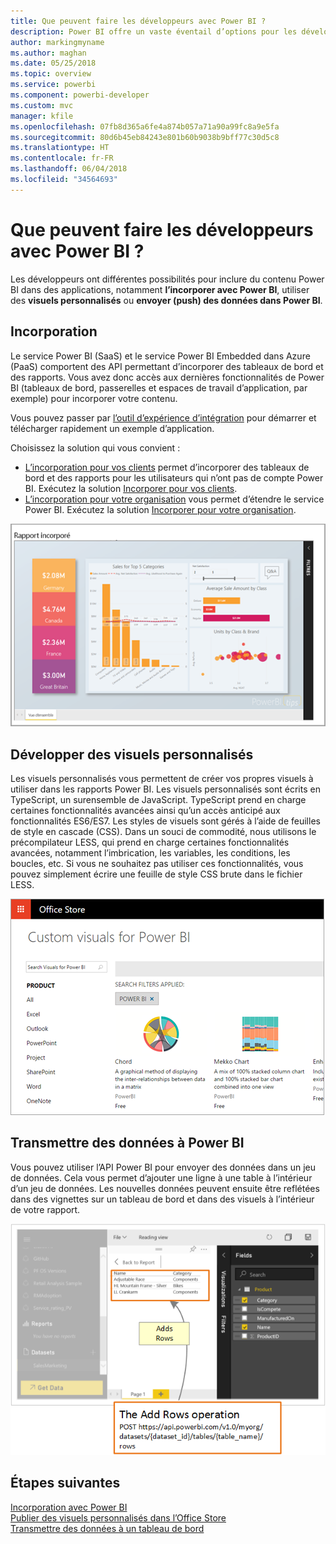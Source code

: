 ```yaml
---
title: Que peuvent faire les développeurs avec Power BI ?
description: Power BI offre un vaste éventail d’options pour les développeurs. Cela va de l’incorporation dans des visuels personnalisés aux jeux de données en streaming.
author: markingmyname
ms.author: maghan
ms.date: 05/25/2018
ms.topic: overview
ms.service: powerbi
ms.component: powerbi-developer
ms.custom: mvc
manager: kfile
ms.openlocfilehash: 07fb8d365a6fe4a874b057a71a90a99fc8a9e5fa
ms.sourcegitcommit: 80d6b45eb84243e801b60b9038b9bff77c30d5c8
ms.translationtype: HT
ms.contentlocale: fr-FR
ms.lasthandoff: 06/04/2018
ms.locfileid: "34564693"
---
```

# <a name="what-can-developers-do-with-power-bi"></a>Que peuvent faire les développeurs avec Power BI ?

Les développeurs ont différentes possibilités pour inclure du contenu Power BI dans des applications, notamment **l’incorporer avec Power BI**, utiliser des **visuels personnalisés** ou **envoyer (push) des données dans Power BI**.

## <a name="embedding"></a>Incorporation
Le service Power BI (SaaS) et le service Power BI Embedded dans Azure (PaaS) comportent des API permettant d’incorporer des tableaux de bord et des rapports. Vous avez donc accès aux dernières fonctionnalités de Power BI (tableaux de bord, passerelles et espaces de travail d’application, par exemple) pour incorporer votre contenu.

Vous pouvez passer par [l’outil d’expérience d’intégration](https://aka.ms/embedsetup) pour démarrer et télécharger rapidement un exemple d’application.

Choisissez la solution qui vous convient :
* [L’incorporation pour vos clients](embedding.md#embedding-for-your-customers) permet d’incorporer des tableaux de bord et des rapports pour les utilisateurs qui n’ont pas de compte Power BI. Exécutez la solution [Incorporer pour vos clients](https://aka.ms/embedsetup/AppOwnsData).
* [L’incorporation pour votre organisation](embedding.md#embedding-for-your-organization) vous permet d’étendre le service Power BI. Exécutez la solution [Incorporer pour votre organisation](https://aka.ms/embedsetup/UserOwnsData).

![Exemple PBIE](media/what-can-you-do/what-can-you-do-02.png)

## <a name="develop-custom-visuals"></a>Développer des visuels personnalisés
Les visuels personnalisés vous permettent de créer vos propres visuels à utiliser dans les rapports Power BI. Les visuels personnalisés sont écrits en TypeScript, un surensemble de JavaScript. TypeScript prend en charge certaines fonctionnalités avancées ainsi qu’un accès anticipé aux fonctionnalités ES6/ES7. Les styles de visuels sont gérés à l’aide de feuilles de style en cascade (CSS). Dans un souci de commodité, nous utilisons le précompilateur LESS, qui prend en charge certaines fonctionnalités avancées, notamment l’imbrication, les variables, les conditions, les boucles, etc. Si vous ne souhaitez pas utiliser ces fonctionnalités, vous pouvez simplement écrire une feuille de style CSS brute dans le fichier LESS.

![Exemple de visuel personnalisé](media/what-can-you-do/powerbi-custom-visual-store.png)

## <a name="push-data-into-power-bi"></a>Transmettre des données à Power BI
Vous pouvez utiliser l’API Power BI pour envoyer des données dans un jeu de données. Cela vous permet d’ajouter une ligne à une table à l’intérieur d’un jeu de données. Les nouvelles données peuvent ensuite être reflétées dans des vignettes sur un tableau de bord et dans des visuels à l’intérieur de votre rapport.

![Exemple de données push](media/what-can-you-do/powerbi-push-data.png)

## <a name="next-steps"></a>Étapes suivantes
[Incorporation avec Power BI](embedding.md)  
[Publier des visuels personnalisés dans l’Office Store](office-store.md)  
[Transmettre des données à un tableau de bord](walkthrough-push-data.md)
